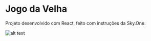 # Jogo da Velha

Projeto desenvolvido com React, feito com instruções da Sky.One.

![alt text](https://i.imgur.com/CQzdCwt.png)
